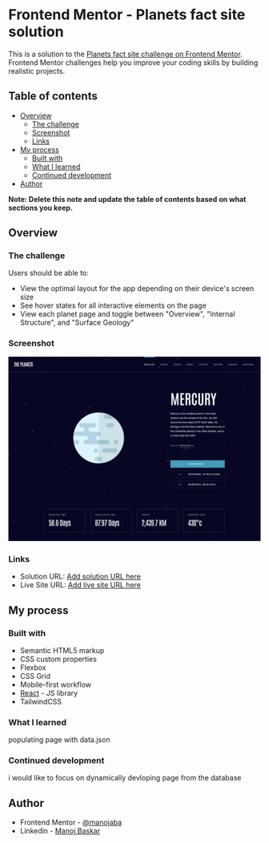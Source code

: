 # Frontend Mentor - Planets fact site solution

This is a solution to the [Planets fact site challenge on Frontend Mentor](https://www.frontendmentor.io/challenges/planets-fact-site-gazqN8w_f). Frontend Mentor challenges help you improve your coding skills by building realistic projects. 

## Table of contents

- [Overview](#overview)
  - [The challenge](#the-challenge)
  - [Screenshot](#screenshot)
  - [Links](#links)
- [My process](#my-process)
  - [Built with](#built-with)
  - [What I learned](#what-i-learned)
  - [Continued development](#continued-development)
- [Author](#author)


**Note: Delete this note and update the table of contents based on what sections you keep.**

## Overview

### The challenge

Users should be able to:

- View the optimal layout for the app depending on their device's screen size
- See hover states for all interactive elements on the page
- View each planet page and toggle between "Overview", "Internal Structure", and "Surface Geology"

### Screenshot

![](/assets/planet-screenshot.png)



### Links

- Solution URL: [Add solution URL here](https://github.com/manojaba/planets-facts-site)
- Live Site URL: [Add live site URL here](https://manojaba.github.io/planets-facts-site/#/)

## My process

### Built with

- Semantic HTML5 markup
- CSS custom properties
- Flexbox
- CSS Grid
- Mobile-first workflow
- [React](https://reactjs.org/) - JS library
- TailwindCSS



### What I learned

populating page with data.json
### Continued development

i would like to focus on dynamically devloping page from the database





## Author


- Frontend Mentor - [@manojaba](https://www.frontendmentor.io/profile/manojaba)
- Linkedin - [Manoj Baskar](https://www.linkedin.com/in/manoj-baskar-42a734159/)




